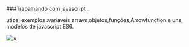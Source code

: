 ###Trabalhando com javascript .

utizei exemplos :variaveis,arrays,objetos,funções,Arrowfunction e uns,
modelos de javascript ES6.

![js](https://github.com/evertonshow/curso.js/blob/master/gif.gif)

